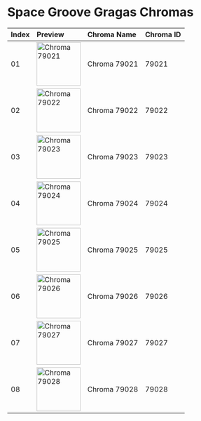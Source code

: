 # Space Groove Gragas Chromas

| Index | Preview | Chroma Name | Chroma ID |
|:---|:---|:---|:---|
| 01 | <img src='https://raw.communitydragon.org/latest/plugins/rcp-be-lol-game-data/global/default/v1/champion-chroma-images/79/79021.png' alt='Chroma 79021' width='100'> | Chroma 79021 | 79021 |
| 02 | <img src='https://raw.communitydragon.org/latest/plugins/rcp-be-lol-game-data/global/default/v1/champion-chroma-images/79/79022.png' alt='Chroma 79022' width='100'> | Chroma 79022 | 79022 |
| 03 | <img src='https://raw.communitydragon.org/latest/plugins/rcp-be-lol-game-data/global/default/v1/champion-chroma-images/79/79023.png' alt='Chroma 79023' width='100'> | Chroma 79023 | 79023 |
| 04 | <img src='https://raw.communitydragon.org/latest/plugins/rcp-be-lol-game-data/global/default/v1/champion-chroma-images/79/79024.png' alt='Chroma 79024' width='100'> | Chroma 79024 | 79024 |
| 05 | <img src='https://raw.communitydragon.org/latest/plugins/rcp-be-lol-game-data/global/default/v1/champion-chroma-images/79/79025.png' alt='Chroma 79025' width='100'> | Chroma 79025 | 79025 |
| 06 | <img src='https://raw.communitydragon.org/latest/plugins/rcp-be-lol-game-data/global/default/v1/champion-chroma-images/79/79026.png' alt='Chroma 79026' width='100'> | Chroma 79026 | 79026 |
| 07 | <img src='https://raw.communitydragon.org/latest/plugins/rcp-be-lol-game-data/global/default/v1/champion-chroma-images/79/79027.png' alt='Chroma 79027' width='100'> | Chroma 79027 | 79027 |
| 08 | <img src='https://raw.communitydragon.org/latest/plugins/rcp-be-lol-game-data/global/default/v1/champion-chroma-images/79/79028.png' alt='Chroma 79028' width='100'> | Chroma 79028 | 79028 |
